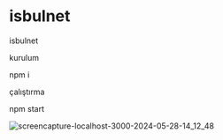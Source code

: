 # isbulnet
 isbulnet

kurulum


npm i


çalıştırma


npm start


![screencapture-localhost-3000-2024-05-28-14_12_48](https://github.com/uhuddurmus/isbulnet/assets/74601877/0e22acea-8c40-4688-895b-b2bff131f216)

